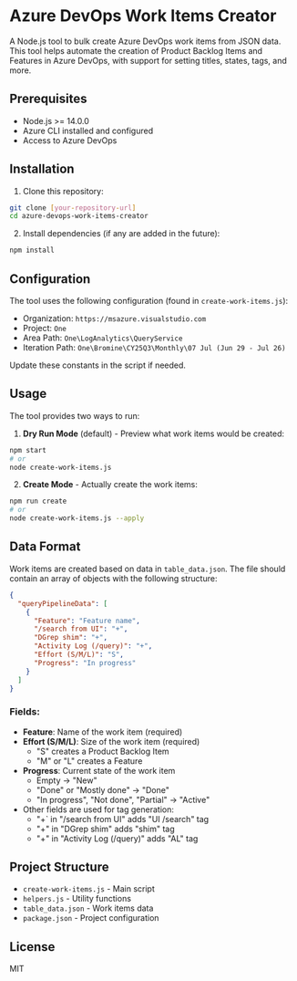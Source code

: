 # Azure DevOps Work Items Creator

A Node.js tool to bulk create Azure DevOps work items from JSON data. This tool helps automate the creation of Product Backlog Items and Features in Azure DevOps, with support for setting titles, states, tags, and more.

## Prerequisites

- Node.js >= 14.0.0
- Azure CLI installed and configured
- Access to Azure DevOps

## Installation

1. Clone this repository:
```bash
git clone [your-repository-url]
cd azure-devops-work-items-creator
```

2. Install dependencies (if any are added in the future):
```bash
npm install
```

## Configuration

The tool uses the following configuration (found in `create-work-items.js`):

- Organization: `https://msazure.visualstudio.com`
- Project: `One`
- Area Path: `One\LogAnalytics\QueryService`
- Iteration Path: `One\Bromine\CY25Q3\Monthly\07 Jul (Jun 29 - Jul 26)`

Update these constants in the script if needed.

## Usage

The tool provides two ways to run:

1. **Dry Run Mode** (default) - Preview what work items would be created:
```bash
npm start
# or
node create-work-items.js
```

2. **Create Mode** - Actually create the work items:
```bash
npm run create
# or
node create-work-items.js --apply
```

## Data Format

Work items are created based on data in `table_data.json`. The file should contain an array of objects with the following structure:

```json
{
  "queryPipelineData": [
    {
      "Feature": "Feature name",
      "/search from UI": "+",
      "DGrep shim": "+",
      "Activity Log (/query)": "+",
      "Effort (S/M/L)": "S",
      "Progress": "In progress"
    }
  ]
}
```

### Fields:

- **Feature**: Name of the work item (required)
- **Effort (S/M/L)**: Size of the work item (required)
  - "S" creates a Product Backlog Item
  - "M" or "L" creates a Feature
- **Progress**: Current state of the work item
  - Empty → "New"
  - "Done" or "Mostly done" → "Done"
  - "In progress", "Not done", "Partial" → "Active"
- Other fields are used for tag generation:
  - "+` in "/search from UI" adds "UI /search" tag
  - "+" in "DGrep shim" adds "shim" tag
  - "+" in "Activity Log (/query)" adds "AL" tag

## Project Structure

- `create-work-items.js` - Main script
- `helpers.js` - Utility functions
- `table_data.json` - Work items data
- `package.json` - Project configuration

## License

MIT
